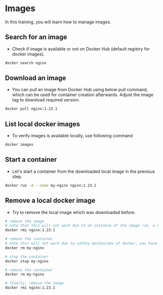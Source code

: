 # Images

In this training, you will learn how to manage images.

## Search for an image

- Check if image is available or not on Docker Hub (default registry for docker images).

```bash
docker search nginx
```

## Download an image

- You can pull an image from Docker Hub using below pull command, which can be used for container creation afterwards. Adjust the image tag to download required version.

```bash
docker pull nginx:1.23.1
```

## List local docker images

- To verify images is available locally, use following command

```bash
docker images
```

## Start a container

- Let's start a container from the downloaded local image in the previous step.

```bash
docker run -d --name my-nginx nginx:1.23.1
```

## Remove a local docker image

- Try to remove the local image which was downloaded before.

```bash
# remove the image
# note that this will not work due to an instance of the image (so, a container) is currently running
docker rmi nginx:1.23.1

# remove the container
# note this will not work due to safety mechanisms of docker, you have to stop the running container first 
docker rm my-nginx

# stop the container
docker stop my-nginx

# remove the container
docker rm my-nginx

# finally, remove the image
docker rmi nginx:1.23.1
```
